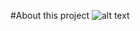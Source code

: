 #About this project
![alt text](http://url/to/https://github.com/lamodots/TailgridsUIComponents/blob/main/Web%20capture_6-9-2023_163458_localhost.jpeg)

